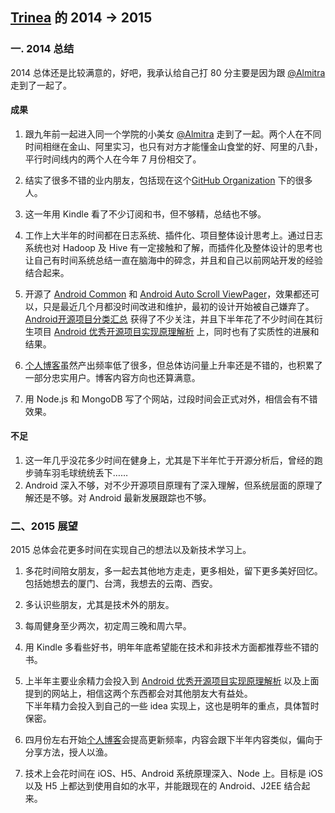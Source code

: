 [Trinea](https://github.com/trinea) 的 2014 -> 2015
-------------
### 一. 2014 总结
2014 总体还是比较满意的，好吧，我承认给自己打 80 分主要是因为跟 [@Almitra](http://weibo.com/Almitra) 走到了一起了。  

#### 成果
1. 跟九年前一起进入同一个学院的小美女 [@Almitra](http://weibo.com/Almitra) 走到了一起。两个人在不同时间相继在金山、阿里实习，也只有对方才能懂金山食堂的好、阿里的八卦，平行时间线内的两个人在今年 7 月份相交了。  

2. 结实了很多不错的业内朋友，包括现在这个[GitHub Organization](https://github.com/aosp-exchange-group) 下的很多人。  

3. 这一年用 Kindle 看了不少订阅和书，但不够精，总结也不够。  

4. 工作上大半年的时间都在日志系统、插件化、项目整体设计思考上。通过日志系统也对 Hadoop 及 Hive 有一定接触和了解，而插件化及整体设计的思考也让自己有时间系统总结一直在脑海中的碎念，并且和自己以前网站开发的经验结合起来。  

5. 开源了 [Android Common](https://github.com/Trinea/android-common) 和 [Android Auto Scroll ViewPager](https://github.com/Trinea/android-auto-scroll-view-pager)，效果都还可以，只是最近几个月都没时间改进和维护，最初的设计开始被自己嫌弃了。  
[Android开源项目分类汇总](https://github.com/Trinea/android-open-project) 获得了不少关注，并且下半年花了不少时间在其衍生项目 [Android 优秀开源项目实现原理解析](https://github.com/android-cn/android-open-project-analysis) 上，同时也有了实质性的进展和结果。  

6. [个人博客](http://www.trinea.cn/)虽然产出频率低了很多，但总体访问量上升率还是不错的，也积累了一部分忠实用户。博客内容方向也还算满意。

7. 用 Node.js 和 MongoDB 写了个网站，过段时间会正式对外，相信会有不错效果。

#### 不足
1. 这一年几乎没花多少时间在健身上，尤其是下半年忙于开源分析后，曾经的跑步骑车羽毛球统统丢下……  
2. Android 深入不够，对不少开源项目原理有了深入理解，但系统层面的原理了解还是不够。对 Android 最新发展跟踪也不够。  

### 二、2015 展望
2015 总体会花更多时间在实现自己的想法以及新技术学习上。  

1. 多花时间陪女朋友，多一起去其他地方走走，更多相处，留下更多美好回忆。包括她想去的厦门、台湾，我想去的云南、西安。  

2. 多认识些朋友，尤其是技术外的朋友。  

3. 每周健身至少两次，初定周三晚和周六早。  

4. 用 Kindle 多看些好书，明年年底希望能在技术和非技术方面都推荐些不错的书。  

5. 上半年主要业余精力会投入到 [Android 优秀开源项目实现原理解析](https://github.com/android-cn/android-open-project-analysis) 以及上面提到的网站上，相信这两个东西都会对其他朋友大有益处。  
下半年精力会投入到自己的一些 idea 实现上，这也是明年的重点，具体暂时保密。  

6. 四月份左右开始[个人博客](http://www.trinea.cn/)会提高更新频率，内容会跟下半年内容类似，偏向于分享方法，授人以渔。  

7. 技术上会花时间在 iOS、H5、Android 系统原理深入、Node 上。目标是 iOS 以及 H5 上都达到使用自如的水平，并能跟现在的 Android、J2EE 结合起来。  
